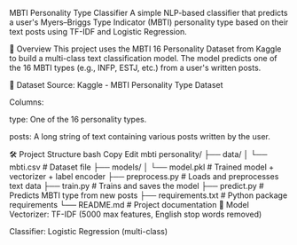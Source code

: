  MBTI Personality Type Classifier
A simple NLP-based classifier that predicts a user's Myers–Briggs Type Indicator (MBTI) personality type based on their text posts using TF-IDF and Logistic Regression.

📌 Overview
This project uses the MBTI 16 Personality Dataset from Kaggle to build a multi-class text classification model. The model predicts one of the 16 MBTI types (e.g., INFP, ESTJ, etc.) from a user's written posts.

🧾 Dataset
Source: Kaggle - MBTI Personality Type Dataset

Columns:

type: One of the 16 personality types.

posts: A long string of text containing various posts written by the user.

🛠️ Project Structure
bash
Copy
Edit
mbti personality/
├── data/
│   └── mbti.csv                   # Dataset file
├── models/
│   └── model.pkl                    # Trained model + vectorizer + label encoder
├── preprocess.py                    # Loads and preprocesses text data
├── train.py                         # Trains and saves the model
├── predict.py                       # Predicts MBTI type from new posts
├── requirements.txt                 # Python package requirements
└── README.md                        # Project documentation
🧪 Model
Vectorizer: TF-IDF (5000 max features, English stop words removed)

Classifier: Logistic Regression (multi-class)